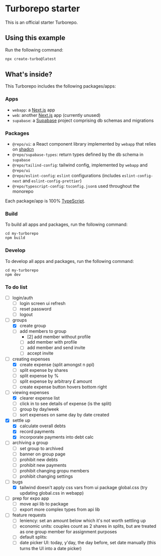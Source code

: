# Turborepo starter

This is an official starter Turborepo.

## Using this example

Run the following command:

```sh
npx create-turbo@latest
```

## What's inside?

This Turborepo includes the following packages/apps:

### Apps

- `webapp`: a [Next.js](https://nextjs.org/) app 
- `web`: another [Next.js](https://nextjs.org/) app (currently unused)
- `supabase`: a [Supabase](https://supabase.com/) project comprising db schemas and migrations

### Packages

- `@repo/ui`: a React component library implemented by `webapp` that relies on [shadcn](https://ui.shadcn.com)
- `@repo/supabase-types`: return types defined by the db schema in `supabase`
- `@repo/tailind-config`: tailwind config, implemented by `webapp` and `@repo/ui`
- `@repo/eslint-config`: `eslint` configurations (includes `eslint-config-next` and `eslint-config-prettier`)
- `@repo/typescript-config`: `tsconfig.json`s used throughout the monorepo

Each package/app is 100% [TypeScript](https://www.typescriptlang.org/).

### Build

To build all apps and packages, run the following command:

```
cd my-turborepo
npm build
```

### Develop

To develop all apps and packages, run the following command:

```
cd my-turborepo
npm dev
```

### To do list

- [ ] login/auth
  - [ ] login screen ui refresh
  - [ ] reset password
  - [ ] logout

- [ ] groups
  - [x] create group
  - [ ] add members to group
    - [2] add member without profile
    - [ ] add member with profile
    - [ ] add member and send invite
    - [ ] accept invite

- [ ] creating expenses
  - [x] create expense (split amongst n ppl)
  - [ ] split expense by shares
  - [ ] split expense by %
  - [ ] split expense by arbitrary £ amount
  - [ ] create expense button hovers bottom right

- [ ] viewing expenses
  - [x] clearer expense list
  - [ ] click in to see details of expense (is the split)
  - [ ] group by day/week
  - [ ] sort expenses on same day by date created

- [x] settle up
  - [x] calculate overall debts
  - [x] record payments
  - [x] incorporate payments into debt calc

- [ ] archiving a group
  - [ ] set group to archived
  - [ ] banner on group page
  - [ ] prohibit new debts
  - [ ] prohibit new payments
  - [ ] prohibit changing gropu members
  - [ ] prohibit changing settings

- [ ] bugs
  - [x] tailwind doesn't apply css vars from ui package global.css (try updating global.css in webapp)

- [ ] prep for expo app
  - [ ] move api lib to package
  - [ ] export more complex types from api lib

- [ ] feature requests
  - [ ] leniency: set an amount below which it's not worth settling up
  - [ ] economic units: couples count as 2 shares in splits, but are treated as one group member for assignment purposes
  - [ ] default splits: 
  - [ ] date picker UI: today, y'day, the day before, set date manually (this turns the UI into a date picker)

